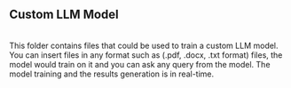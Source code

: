 <h2>Custom LLM Model</h2><br>
This folder contains files that could be used to train a custom LLM model. You can insert files in any format such as (.pdf, .docx, .txt format) files, the model would train on it and you can ask any query from the model. The model training and the results generation is in real-time.

